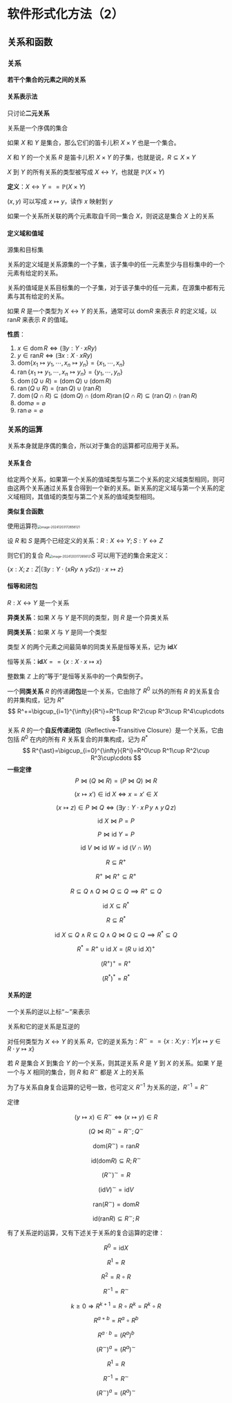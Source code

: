 # 软件形式化方法（2）

## 关系和函数

### 关系

**若干个集合的元素之间的关系**

#### 关系表示法

只讨论**二元关系**

关系是一个序偶的集合

如果 $X$ 和 $Y$ 是集合，那么它们的笛卡儿积 $X\times Y$ 也是一个集合。

$X$ 和 $Y$ 的一个关系 $R$ 是笛卡儿积 $X\times Y$ 的子集，也就是说，$R\subseteq X\times Y$

$X$ 到 $Y$ 的所有关系的类型被写成 $X\leftrightarrow Y$，也就是 $\mathbb P(X\times Y)$

**定义**：$X\leftrightarrow Y==\mathbb P(X\times Y)$

$(x,y)$ 可以写成 $x\mapsto y$，读作 $x$ 映射到 $y$

如果一个关系所关联的两个元素取自千同一集合 $X$，则说这是集合 $X$ 上的关系

#### 定义域和值域

源集和目标集

关系的定义域是关系源集的一个子集，该子集中的任一元素至少与目标集中的一个元素有给定的关系。

关系的值域是关系目标集的一个子集，对于该子集中的任一元素，在源集中都有元素与其有给定的关系。

如果 $R$ 是一个类型为 $X\leftrightarrow Y$ 的关系，通常可以 $\text{dom} R$ 来表示 $R$ 的定义域，以 $\text{ran} R$ 来表示 $R$ 的值域。

**性质**：

1. $x\in\operatorname{dom}R\Leftrightarrow(\exists y: Y \cdot x R y)$
2. $y\in \text{ran} R \Leftrightarrow (\exists x: X \cdot x R y)$
3. $\text{dom}\lbrace x_{1}\mapsto y_{1},\cdots, x_{n}\mapsto y_{n}\rbrace=\lbrace x_{1},\cdots, x_{n}\rbrace$
4. $\operatorname{ran}\lbrace x_{1}\mapsto y_{1},\cdots, x_{n}\mapsto y_{n}\rbrace=\lbrace y_{1},\cdots, y_{n}\rbrace$
5. $\operatorname{dom}(Q\cup R)=(\operatorname{dom} Q)\cup(\operatorname{dom} R)$
6. $\operatorname{ran}(Q\cup R)=(\operatorname{ran} Q)\cup(\operatorname{ran} R)$
7. $\operatorname{dom}(Q\cap R)\subseteq (\operatorname{dom} Q)\cap(\operatorname{dom} R)\operatorname{ran}(Q\cap R)\subseteq(\operatorname{ran} Q)\cap(\operatorname{ran} R)$
8. $\text{dom}\varnothing=\varnothing$
9. $\operatorname{ran}\varnothing=\varnothing$

### 关系的运算

关系本身就是序偶的集合，所以对于集合的运算都可应用于关系。

#### 关系复合

给定两个关系，如果第一个关系的值域类型与第二个关系的定义域类型相同，则可由这两个关系通过关系复合得到一个新的关系。新关系的定义域与第一个关系的定义域相同，其值域的类型与第二个关系的值域类型相同。

**类似复合函数**

使用运算符<img src="http://public.file.lvshuhuai.cn/images\image-20241203172656121.png" alt="image-20241203172656121" style="zoom:50%;" />

设 $R$ 和 $S$ 是两个已经定义的关系：$R:X\leftrightarrow Y;S:Y\leftrightarrow Z$

则它们的复合 $R$<img src="http://public.file.lvshuhuai.cn/images\image-20241203172656121.png" alt="image-20241203172656121" style="zoom:50%;" />$S$ 可以用下述的集合来定义：

$\lbrace x:X;z:Z|(\exists y:Y\cdot (xRy\land ySz))\cdot x\mapsto z\rbrace$

#### 恒等和闭包

$R:X\leftrightarrow Y$ 是一个关系

**异类关系**：如果 $X$ 与 $Y$ 是不同的类型，则 $R$ 是一个异类关系

**同类关系**：如果 $X$ 与 $Y$ 是同一个类型

类型 $X$ 的两个元素之间最简单的同类关系是恒等关系，记为 $\textbf{id}X$

恒等关系：$\textbf{id}X==\lbrace x:X\cdot x\mapsto x\rbrace$

整数集 $\mathbb Z$ 上的”等于”是恒等关系中的一个典型例子。

一个**同类关系** $R$ 的传递**闭包**是一个关系，它由除了 $R^0$ 以外的所有 $R$ 的关系复合的并集构成，记为 $R^+$
$$
R^+=\bigcup_{i=1}^{\infty}{R^i}=R^1\cup R^2\cup R^3\cup R^4\cup\cdots
$$
关系 $R$ 的一个**自反传递闭包**（Reflective-Transitive Closure）是一个关系，它由包括 $R^0$ 在内的所有 $R$ 关系复合的并集构成，记为 $R^{\ast}$
$$
R^{\ast}=\bigcup_{i=0}^{\infty}{R^i}=R^0\cup R^1\cup R^2\cup R^3\cup\cdots
$$
**一些定律**
$$
P \bowtie (Q \bowtie R) = (P \bowtie Q) \bowtie R
$$

$$
(x \mapsto x') \in \text{id } X \iff x = x' \in X
$$

$$
(x \mapsto z) \in P \bowtie Q \iff (\exists y: Y \cdot x \, P \, y \land y \, Q \, z)
$$

$$
\text{id } X \bowtie P = P
$$

$$
P \bowtie \text{id } Y = P
$$

$$
\text{id } V \bowtie \text{id } W = \text{id } (V \cap W)
$$

$$
R \subseteq R^+
$$

$$
R^+ \bowtie R^+ \subseteq R^+
$$

$$
R \subseteq Q \land Q \bowtie Q \subseteq Q \implies R^+ \subseteq Q
$$

$$
\text{id } X \subseteq R^\ast
$$

$$
R \subseteq R^*
$$

$$
\text{id } X \subseteq Q \land R \subseteq Q \land Q \bowtie Q \subseteq Q \implies R^\ast \subseteq Q
$$

$$
R^* = R^+ \cup \text{id } X = (R \cup \text{id } X)^+
$$

$$
(R^+)^+ = R^+
$$

$$
(R^\ast)^\ast = R^\ast
$$

#### 关系的逆

一个关系的逆以上标“$\sim$”来表示

关系和它的逆关系是互逆的

对任何类型为 $X\leftrightarrow Y$ 的关系 $R$，它的逆关系为：$R^\sim==\lbrace x:X;y:Y|x\mapsto y\in R\cdot y\mapsto x\rbrace$

若 $R$ 是集合 $X$ 到集合 $Y$ 的一个关系，则其逆关系 $R$ 是 $Y$ 到 $X$ 的关系。如果 $Y$ 是一个与 $X$ 相同的集合，则 $R$ 和 $R^\sim$ 都是 $X$ 上的关系

为了与关系自身复合运算的记号一致，也可定义 $R^{-1}$ 为关系的逆，$R^{-1}=R^{\sim}$

定律

$$( y \mapsto x ) \in R^{\sim} \Leftrightarrow ( x \mapsto y ) \in R$$

$$( Q \bowtie R )^{\sim} = R^{\sim} ; Q^{\sim}$$

$$\mathrm{dom} ( R^{\sim} ) = \mathrm{ran} R$$

$$\mathrm{id} ( \mathrm{dom} R ) \subseteq R ; R^{\sim}$$

$$(R^\sim)^\sim=R$$

$$(\mathrm{id}V)^\sim=\mathrm{id}V$$

$$\mathrm{ran} ( R^{\sim} ) = \mathrm{dom} R$$

$$\mathrm{id} ( \mathrm{ran} R ) \subseteq R^{\sim} ; R$$

有了关系逆的运算，又有下述关于关系的复合运算的定律：

$$R^{0} = \mathrm{id} X $$

$$R^{1} = R$$

$$R^{2} = R \circ R$$

$$R^{-1} = R^{\sim}$$

$$k \geq 0 \Rightarrow R^{k + 1} = R \circ R^{k} = R^{k} \circ R$$

$$R^{a + b} = R^{a} \circ R^{b}$$

$$R^{a \cdot b} = ( R^{a} )^{b}$$

$$( R^{\sim} )^{a} = ( R^{a} )^{\sim}$$

$$R^1=R$$

$$R^{-1}=R^\sim$$

$$(R^\sim)^a=(R^a)^\sim$$